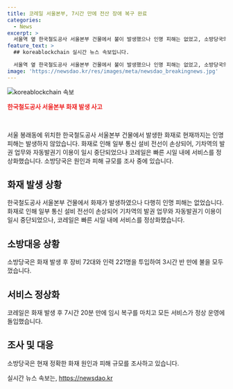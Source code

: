 ```yaml
---
title: 코레일 서울본부, 7시간 만에 전산 장애 복구 완료
categories:
  - News
excerpt: >
  서울역 옆 한국철도공사 서울본부 건물에서 불이 발생했으나 인명 피해는 없었고, 소방당국의 빠른 대응으로 3시간 반 만에 불을 껐다. 화재로 발권 업무와 자동발권기 이용이 중단됐지만 코레일은 오후 5시에 모든 서비스를 재개했다. 소방은 화재 원인과 피해 규모 조사 중. (150자)
feature_text: >
  ## koreablockchain 실시간 뉴스 속보입니다.

  서울역 옆 한국철도공사 서울본부 건물에서 불이 발생했으나 인명 피해는 없었고, 소방당국의 빠른 대응으로 3시간 반 만에 불을 껐다. 화재로 발권 업무와 자동발권기 이용이 중단됐지만 코레일은 오후 5시에 모든 서비스를 재개했다. 소방은 화재 원인과 피해 규모 조사 중. (150자)
image: 'https://newsdao.kr/res/images/meta/newsdao_breakingnews.jpg'
---
```


<p><img src="https://newsdao.kr/res/images/meta/newsdao_breakingnews.jpg" alt="koreablockchain 속보" /></p>

<p><b><span style="color: #ee2323;">한국철도공사 서울본부 화재 발생 사고</span></b></p>

<p data-ke-size="size16">&nbsp;</p>

<p>서울 봉래동에 위치한 한국철도공사 서울본부 건물에서 발생한 화재로 현재까지는 인명 피해는 발생하지 않았습니다. 화재로 인해 일부 통신 설비 전선이 손상되어, 기차역의 발권 업무와 자동발권기 이용이 일시 중단되었으나 코레일은 빠른 시일 내에 서비스를 정상화했습니다. 소방당국은 원인과 피해 규모를 조사 중에 있습니다.</p>

<h2 data-ke-size="size26">화재 발생 상황</h2>

<p data-ke-size="size16">한국철도공사 서울본부 건물에서 화재가 발생하였으나 다행히 인명 피해는 없었습니다. 화재로 인해 일부 통신 설비 전선이 손상되어 기차역의 발권 업무와 자동발권기 이용이 일시 중단되었으나, 코레일은 빠른 시일 내에 서비스를 정상화했습니다.</p>

<h2 data-ke-size="size26">소방대응 상황</h2>

<p data-ke-size="size16">소방당국은 화재 발생 후 장비 72대와 인력 221명을 투입하여 3시간 반 만에 불을 모두 껐습니다.</p>

<h2 data-ke-size="size26">서비스 정상화</h2>

<p data-ke-size="size16">코레일은 화재 발생 후 7시간 20분 만에 임시 복구를 마치고 모든 서비스가 정상 운영에 돌입했습니다.</p>

<h2 data-ke-size="size26">조사 및 대응</h2>

<p data-ke-size="size16">소방당국은 현재 정확한 화재 원인과 피해 규모를 조사하고 있습니다.</p>
실시간 뉴스 속보는, <a href="https://newsdao.kr" rel="dofollow">https://newsdao.kr</a>


